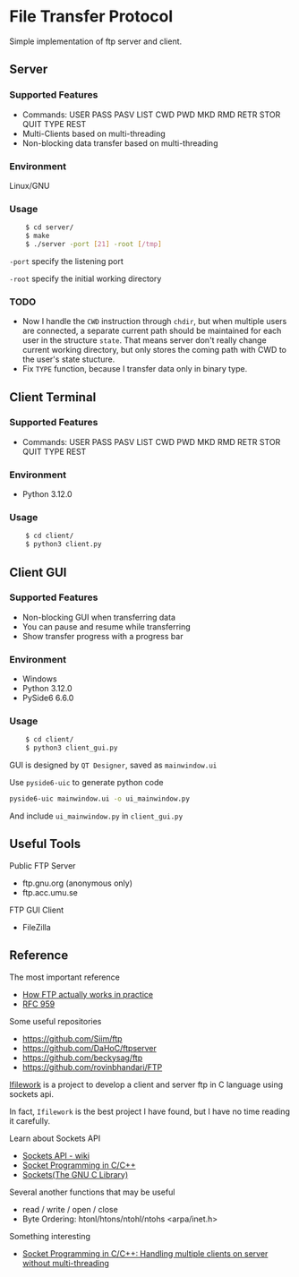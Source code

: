 # File Transfer Protocol

Simple implementation of ftp server and client.

## Server

### Supported Features
- Commands: USER PASS PASV LIST CWD PWD MKD RMD RETR STOR QUIT TYPE REST
- Multi-Clients based on multi-threading
- Non-blocking data transfer based on multi-threading

### Environment
Linux/GNU

### Usage
```bash
    $ cd server/
    $ make
    $ ./server -port [21] -root [/tmp]
```
`-port` specify the listening port

`-root` specify the initial working directory

### TODO
- Now I handle the `CWD` instruction through `chdir`, but when multiple users are connected, a separate current path should be maintained for each user in the structure `state`. That means server don't really change current working directory, but only stores the coming path with CWD to the user's state stucture.
- Fix `TYPE` function, because I transfer data only in binary type.

## Client Terminal

### Supported Features
- Commands: USER PASS PASV LIST CWD PWD MKD RMD RETR STOR QUIT TYPE REST

### Environment
- Python 3.12.0

### Usage
```bash
    $ cd client/
    $ python3 client.py
```

## Client GUI

### Supported Features
- Non-blocking GUI when transferring data
- You can pause and resume while transferring
- Show transfer progress with a progress bar

### Environment
- Windows
- Python 3.12.0
- PySide6 6.6.0

### Usage
```bash
    $ cd client/
    $ python3 client_gui.py
```
GUI is designed by `QT Designer`, saved as `mainwindow.ui`

Use `pyside6-uic` to generate python code

```bash
pyside6-uic mainwindow.ui -o ui_mainwindow.py
```
And include `ui_mainwindow.py` in `client_gui.py`

## Useful Tools

Public FTP Server
- ftp.gnu.org (anonymous only)
- ftp.acc.umu.se

FTP GUI Client
- FileZilla

## Reference

The most important reference
- [How FTP actually works in practice](http://cr.yp.to/ftp.html)
- [RFC 959](https://www.w3.org/Protocols/rfc959/)

Some useful repositories
- https://github.com/Siim/ftp
- https://github.com/DaHoC/ftpserver
- https://github.com/beckysag/ftp
- https://github.com/rovinbhandari/FTP

[Ifilework](https://code.google.com/archive/p/ifilework/) is a project to develop a client and server ftp in C language using sockets api.

In fact, `Ifilework` is the best project I have found, but I have no time reading it carefully.

Learn about Sockets API
- [Sockets API - wiki](https://en.wikipedia.org/wiki/Berkeley_sockets)
- [Socket Programming in C/C++](https://www.geeksforgeeks.org/socket-programming-cc/)
- [Sockets(The GNU C Library)](https://www.gnu.org/software/libc/manual/html_node/Sockets.html)

Several another functions that may be useful
- read / write / open / close
- Byte Ordering: htonl/htons/ntohl/ntohs <arpa/inet.h>

Something interesting
- [Socket Programming in C/C++: Handling multiple clients on server without multi-threading](https://www.geeksforgeeks.org/socket-programming-in-cc-handling-multiple-clients-on-server-without-multi-threading/)